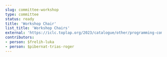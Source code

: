 ```yaml
---
slug: committee-workshop
type: committee
status: ready
title: 'Workshop Chair'
list_title: 'Workshop Chairs'
external: 'https://iclc.toplap.org/2023/catalogue/other/programming-committee.html'
contributors:
- person: $frelih-luka
- person: $pibernat-trias-roger
---
```

